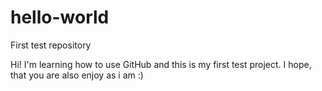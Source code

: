# hello-world
First test repository

Hi!
I'm learning how to use GitHub and this is my first test project.
I hope, that you are also enjoy as i am :)
